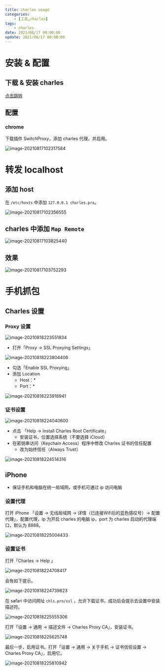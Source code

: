 ```yaml
---
title: charles usage
categories: 
	- [工具,charles]
tags:
	- charles
date: 2021/08/17 00:00:00
update: 2021/08/17 00:00:00
---
```


# 安装 & 配置

## 下载 & 安装 charles

[点击跳转](https://www.charlesproxy.com/download/)

## 配置

### chrome

下载插件 SwitchProxy，添加 charles 代理，并启用。

![image-20210817102317584](usage/image-20210817102317584.png)

# 转发 localhost

## 添加 host

在 `/etc/hosts` 中添加 `127.0.0.1 charles.prx`。

![image-20210817102356555](usage/image-20210817102356555.png)

## charles 中添加 `Map Remote`

![image-20210817103825440](usage/image-20210817103825440.png)

## 效果

![image-20210817103752293](usage/image-20210817103752293.png)

# 手机抓包

## Charles 设置

### Proxy 设置

![image-20210818223551834](usage/image-20210818223551834.png)

- 打开「Proxy -> SSL Proxying Settings」

![image-20210818223804406](usage/image-20210818223804406.png)

- 勾选「Enable SSL Proxying」
- 添加 Location
  - Host：*
  - Port：*

![image-20210818223918941](usage/image-20210818223918941.png)

### 证书设置

![image-20210818224040600](usage/image-20210818224040600.png)

- 点击 「Help -> Install Charles Root Certificate」
  - 安装证书，位置选择系统（不要选择 iCloud）
- 在密钥串访问（Keychain Access）程序中修改 Charles 证书的信任配置
  - 改为始终信任（Always Trust）

![image-20210818224514316](usage/image-20210818224514316.png)

## iPhone

- 保证手机和电脑在统一局域网，或手机可通过 ip 访问电脑

### 设置代理

打开 iPhone 「设置 -> 无线局域网 -> 详情（已连接Wifi后的蓝色感叹号）-> 配置代理」，配置代理，ip 为开启 charles 的电脑 ip，port 为 charles 启动的代理端口，默认为 8888。

![image-20210818225004433](usage/image-20210818225004433.png)

### 设置证书

打开「Charles -> Help 」

![image-20210818224708417](usage/image-20210818224708417.png)

会有如下提示。

![image-20210818224739823](usage/image-20210818224739823.png)

在 safari 中访问网址 `chls.pro/ssl` ，允许下载证书，成功后会提示去设置中安装描述符。

![image-20210818225555306](usage/image-20210818225555306.png)

打开「设置 -> 通用 -> 描述文件 -> Charles Proxy CA」，安装证书。

![image-20210818225625748](usage/image-20210818225625748.png)

最后一步，启用证书。打开「设置 -> 通用 -> 关于手机 -> 证书信任设置 -> Charles Proxy CA」，启用它。

![image-20210818225810942](usage/image-20210818225810942.png)